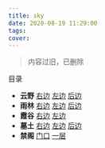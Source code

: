 ```yaml
---
title: sky
date: 2020-08-19 11:29:00
tags:
cover: 
---
```


>内容过旧，已删除

目录
 - **云野** [右边](#2r) [左边](#2l) [后边](#2h)
 - **雨林** [右边](#3r) [左边](#3l) [后边](#3h)
 - **霞谷** [右边](#4r) [左边](#4l) 
 - **墓土** [右边](#5r) [左边](#5l) [后边](#5h)
 - **禁阁** [门口](#61) [一层](#62)
